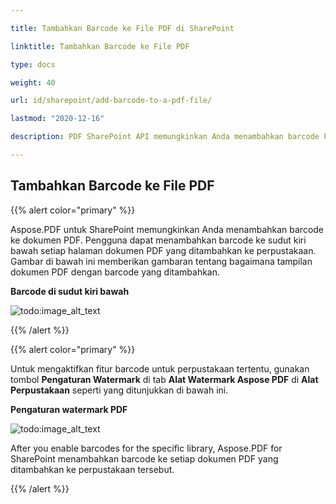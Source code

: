 ```yaml
---

title: Tambahkan Barcode ke File PDF di SharePoint

linktitle: Tambahkan Barcode ke File PDF

type: docs

weight: 40

url: id/sharepoint/add-barcode-to-a-pdf-file/

lastmod: "2020-12-16"

description: PDF SharePoint API memungkinkan Anda menambahkan barcode ke dokumen PDF seperti yang ditunjukkan pada gambar di bawah ini.

---
```




## **Tambahkan Barcode ke File PDF**



{{% alert color="primary" %}}



Aspose.PDF untuk SharePoint memungkinkan Anda menambahkan barcode ke dokumen PDF. Pengguna dapat menambahkan barcode ke sudut kiri bawah setiap halaman dokumen PDF yang ditambahkan ke perpustakaan. Gambar di bawah ini memberikan gambaran tentang bagaimana tampilan dokumen PDF dengan barcode yang ditambahkan.



**Barcode di sudut kiri bawah**



![todo:image_alt_text](add-barcode-to-a-pdf-file_1.png)



{{% /alert %}}



{{% alert color="primary" %}}



Untuk mengaktifkan fitur barcode untuk perpustakaan tertentu, gunakan tombol **Pengaturan Watermark** di tab **Alat Watermark Aspose PDF** di **Alat Perpustakaan** seperti yang ditunjukkan di bawah ini.



**Pengaturan watermark PDF**




![todo:image_alt_text](add-barcode-to-a-pdf-file_2.png)

After you enable barcodes for the specific library, Aspose.PDF for SharePoint menambahkan barcode ke setiap dokumen PDF yang ditambahkan ke perpustakaan tersebut.



{{% /alert %}}